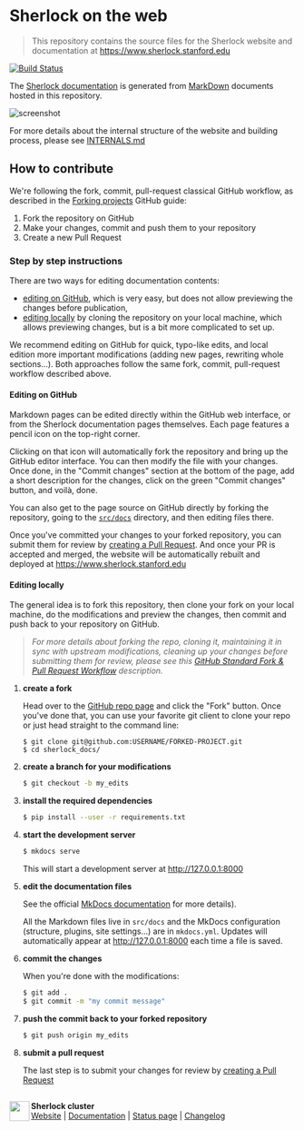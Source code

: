 # Sherlock on the web
> This repository contains the source files for the Sherlock website and
> documentation at https://www.sherlock.stanford.edu

[![Build Status][img_docs_buildstatus]][url_travis_branches]

The [Sherlock documentation][url_docs] is generated from
[MarkDown][url_markdown] documents hosted in this repository.

![screenshot](https://user-images.githubusercontent.com/186807/38383523-97c021fc-38c1-11e8-8bc5-a77255a3f9d7.png)

For more details about the internal structure of the website and building
process, please see [INTERNALS.md](INTERNALS.md)


## How to contribute

We're following the fork, commit, pull-request classical GitHub workflow, as
described in the [Forking projects][url_gh_guide] GitHub guide:

1. Fork the repository on GitHub
2. Make your changes, commit and push them to your repository
3. Create a new Pull Request


### Step by step instructions

There are two ways for editing documentation contents:
*  [editing on GitHub](#editing-in-github), which is very easy, but
   does not allow previewing the changes before publication,
*  [editing locally](#editing-locally) by cloning the repository on your local
   machine, which allows previewing changes, but is a bit more complicated to
   set up.

We recommend editing on GitHub for quick, typo-like edits, and local edition
more important modifications (adding new pages, rewriting whole sections...).
Both approaches follow the same fork, commit, pull-request workflow described
above.


#### Editing on GitHub

Markdown pages can be edited directly within the GitHub web interface, or from
the Sherlock documentation pages themselves. Each page features a pencil icon
on the top-right corner.

Clicking on that icon will automatically fork the repository and bring up the
GitHub editor interface. You can then modify the file with your changes. Once
done, in the "Commit changes" section at the bottom of the page, add a short
description for the changes, click on the green "Commit changes" button, and
voilà, done.

You can also get to the page source on GitHub directly by forking the
repository, going to the [`src/docs`][url_docs_src] directory, and then editing
files there.

Once you've committed your changes to your forked repository, you can submit
them for review by [creating a Pull Request][url_gh_pr]. And once your PR is
accepted and merged, the website will be automatically rebuilt and deployed at
https://www.sherlock.stanford.edu



#### Editing locally

The general idea is to fork this repository, then clone your fork on your local
machine, do the modifications and preview the changes, then commit and push
back to your repository on GitHub.

> _For more details about forking the repo, cloning it, maintaining it
> in sync with upstream modifications, cleaning up your changes before
> submitting them for review, please see this [GitHub Standard Fork & Pull
> Request Workflow][url_workflow] description._



1. **create a fork**

    Head over to the [GitHub repo page][url_repo] and click the "Fork" button.
    Once you've done that, you can use your favorite git client to clone your
    repo or just head straight to the command line:

    ```shell
    $ git clone git@github.com:USERNAME/FORKED-PROJECT.git
    $ cd sherlock_docs/
    ```

2. **create a branch for your modifications**

    ```sh
    $ git checkout -b my_edits
    ```

3. **install the required dependencies**

    ```sh
    $ pip install --user -r requirements.txt
    ```

4. **start the development server**

    ```sh
    $ mkdocs serve
    ```

    This will start a development server at http://127.0.0.1:8000

5. **edit the documentation files**

    See the official [MkDocs documentation][url_mkdocs] for more details).

    All the Markdown files live in `src/docs` and the MkDocs configuration
    (structure, plugins, site settings...) are in `mkdocs.yml`. Updates will
    automatically appear at http://127.0.0.1:8000 each time a file is saved.

7. **commit the changes**

    When you're done with the modifications:
    ```sh
    $ git add .
    $ git commit -m "my commit message"
    ```

8. **push the commit back to your forked repository**

    ```sh
    $ git push origin my_edits
    ```

9. **submit a pull request**

    The last step is to submit your changes for review by [creating a Pull
    Request][url_gh_pr]






##
<img align="left" height="35px"  src="https://cloud.githubusercontent.com/assets/186807/23107559/02ea22bc-f6b4-11e6-8a0a-48601bd7465e.png">

**Sherlock cluster**<br/>
[Website](http://www.sherlock.stanford.edu) | [Documentation](http://www.sherlock.stanford.edu/docs) | [Status page](https://status.sherlock.stanford.edu) | [Changelog](http://news.sherlock.stanford.edu)




[comment]: #  (link URLs -----------------------------------------------------)

[url_mkdocs]:           http://mkdocs.org
[url_markdown]:         https://en.wikipedia.org/wiki/Markdown
[url_gh_guide]:         https://guides.github.com/activities/forking/
[url_gh_pr]:            https://help.github.com/articles/creating-a-pull-request-from-a-fork/
[url_workflow]:         https://gist.github.com/Chaser324/ce0505fbed06b947d962

[url_travis_branches]:  https://travis-ci.com/stanford-rc/www.sherlock.stanford.edu/branches
[img_docs_buildstatus]: https://travis-ci.com/stanford-rc/www.sherlock.stanford.edu.svg?token=uginarQXUTdAZXLFvqnS&branch=docs

[url_srcc]:             https://srcc.stanford.edu
[url_docs]:             https://www.sherlock.stanford.edu/docs
[url_repo]:             https://github.com/stanford-rc/www.sherlock.stanford.edu
[url_docs_src]:         https://github.com/stanford-rc/www.sherlock.stanford.edu/tree/docs/src/docs
